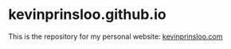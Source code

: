# kevinprinsloo.github.io

This is the repository for my personal website: [kevinprinsloo.com]([http://mickcrosse.com](https://kevinprinsloo.github.io/))



